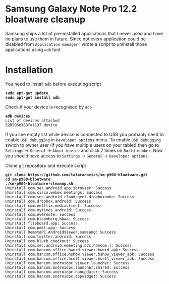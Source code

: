 # Samsung Galaxy Note Pro 12.2 bloatware cleanup

Samsung ships a lot of pre-installed applications that I never used and have no plans to use them in future. Since not every application could be disabled from `Application manager` I wrote a script to uninstall those applications using `adb` tool.

# Installation

You need to install `adb` before executing script

**`sudo apt-get update`**  
**`sudo apt-get install adb`**  

Check if your device is recognised by `adb`

**`adb devices`**  
`List of devices attached`  
`520506e363fa1137 device`  

If you see empty list while device is connected to USB you probably need to enable `USB debugging` in `Developer options` menu. To enable `USB debugging` switch to owner user (if you have multiple users on your tablet) then go to `Settings` &rarr; `General` &rarr; `About device` and click 7 times on `Build number`. Now you should have access to `Settings` &rarr; `General` &rarr; `Developer options`.

Clone git repository and execute script

**`git clone https://github.com/tataranovich/sm-p900-bloatware.git`**  
**`cd sm-p900-bloatware`**  
**`./sm-p900-bloatware-cleanup.sh`**  
`Uninstall com.sec.android.app.sbrowser: Success`  
`Uninstall com.cisco.webex.meetings: Success`  
`Uninstall com.sec.android.cloudagent.dropboxoobe: Success`  
`Uninstall com.dropbox.android: Success`  
`Uninstall com.netflix.mediaclient: Success`  
`Uninstall com.nytimes.android: Success`  
`Uninstall com.evernote: Success`  
`Uninstall com.bloomberg.bbwa: Success`  
`Uninstall flipboard.app: Success`  
`Uninstall com.peel.app: Success`  
`Uninstall RemotePC.AndroidViewer.samsung: Success`  
`Uninstall com.twitter.android: Success`  
`Uninstall com.blurb.checkout: Success`  
`Uninstall com.sec.android.emeeting.b2c.hancom.l: Success`  
`Uninstall com.hancom.office.hword.viewer.hword_apk: Success`  
`Uninstall com.hancom.office.hshow.viewer.hshow_viewer_apk: Success`  
`Uninstall com.hancom.office.hcell.viewer.hcell_viewer_apk: Success`  
`Uninstall com.hancom.androidpc.viewer.launcher: Success`  
`Uninstall com.hancom.androidpc.launcher.shared: Success`  
`Uninstall com.hancom.androidpc.hanupdater: Success`  
`Uninstall com.hancom.androidpc.appwidget: Success`  
